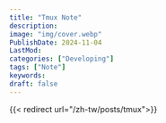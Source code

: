 ```yaml
---
title: "Tmux Note"
description:
image: "img/cover.webp"
PublishDate: 2024-11-04
LastMod: 
categories: ["Developing"]
tags: ["Note"]
keywords:
draft: false
---
```


{{< redirect url="/zh-tw/posts/tmux">}}
